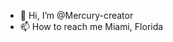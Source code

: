 - 👋 Hi, I’m @Mercury-creator
- 📫 How to reach me Miami, Florida

<!---
Mercury-creator/Mercury-creator is a ✨ special ✨ repository because its `README.md` (this file) appears on your GitHub profile.
You can click the Preview link to take a look at your changes.
--->

